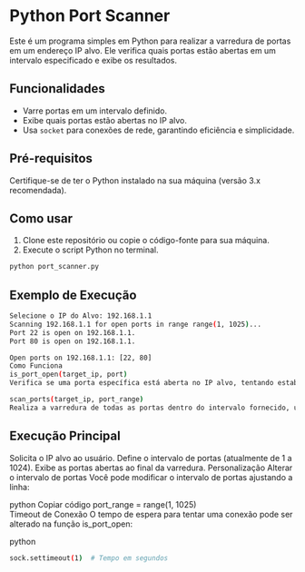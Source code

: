 # Python Port Scanner  

Este é um programa simples em Python para realizar a varredura de portas em um endereço IP alvo. Ele verifica quais portas estão abertas em um intervalo especificado e exibe os resultados.

## Funcionalidades  

- Varre portas em um intervalo definido.  
- Exibe quais portas estão abertas no IP alvo.  
- Usa `socket` para conexões de rede, garantindo eficiência e simplicidade.

## Pré-requisitos  

Certifique-se de ter o Python instalado na sua máquina (versão 3.x recomendada).  

## Como usar  

1. Clone este repositório ou copie o código-fonte para sua máquina.  
2. Execute o script Python no terminal.  

```bash
python port_scanner.py
```

## Exemplo de Execução
```bash
Selecione o IP do Alvo: 192.168.1.1  
Scanning 192.168.1.1 for open ports in range range(1, 1025)...  
Port 22 is open on 192.168.1.1.  
Port 80 is open on 192.168.1.1.

Open ports on 192.168.1.1: [22, 80]  
Como Funciona
is_port_open(target_ip, port)
Verifica se uma porta específica está aberta no IP alvo, tentando estabelecer uma conexão.

scan_ports(target_ip, port_range)
Realiza a varredura de todas as portas dentro do intervalo fornecido, utilizando a função is_port_open.
```
## Execução Principal

Solicita o IP alvo ao usuário.
Define o intervalo de portas (atualmente de 1 a 1024).
Exibe as portas abertas ao final da varredura.
Personalização
Alterar o intervalo de portas
Você pode modificar o intervalo de portas ajustando a linha:

python
Copiar código
port_range = range(1, 1025)  
Timeout de Conexão
O tempo de espera para tentar uma conexão pode ser alterado na função is_port_open:

python
```bash
sock.settimeout(1)  # Tempo em segundos
```
